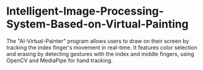 # Intelligent-Image-Processing-System-Based-on-Virtual-Painting
The "AI-Virtual-Painter" program allows users to draw on their screen by tracking the index finger's movement in real-time. It features color selection and erasing by detecting gestures with the index and middle fingers, using OpenCV and MediaPipe for hand tracking.
